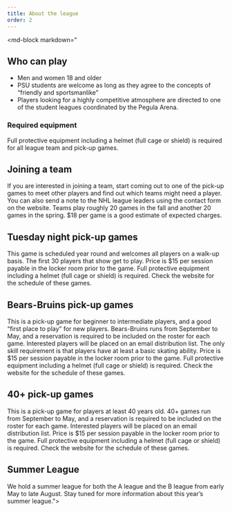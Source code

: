 ```yaml
---
title: About the league
order: 2
---
```

<md-block markdown="
## Who can play
- Men and women 18 and older
- PSU students are welcome as long as they agree to the concepts of “friendly and sportsmanlike”
- Players looking for a highly competitive atmosphere are directed to one of the student leagues coordinated by the Pegula Arena.
### Required equipment
Full protective equipment including a helmet (full cage or shield) is required for all league team and pick-up games.
## Joining a team
If you are interested in joining a team, start coming out to one of the pick-up games to meet other players and find out which teams might need a player. You can also send a note to the NHL league leaders using the contact form on the website. Teams play roughly 20 games in the fall and another 20 games in the spring. $18 per game is a good estimate of expected charges.
## Tuesday night pick-up games
This game is scheduled year round and welcomes all players on a walk-up basis. The first 30 players that show get to play. Price is $15 per session payable in the locker room prior to the game. Full protective equipment including a helmet (full cage or shield) is required. Check the website for the schedule of these games.
## Bears-Bruins pick-up games
This is a pick-up game for beginner to intermediate players, and a good “first place to play” for new players. Bears-Bruins runs from September to May, and a reservation is required to be included on the roster for each game. Interested players will be placed on an email distribution list. The only skill requirement is that players have at least a basic skating ability. Price is $15 per session payable in the locker room prior to the game. Full protective equipment including a helmet (full cage or shield) is required. Check the website for the schedule of these games.
## 40+ pick-up games
This is a pick-up game for players at least 40 years old. 40+ games run from September to May, and a reservation is required to be included on the roster for each game. Interested players will be placed on an email distribution list. Price is $15 per session payable in the locker room prior to the game. Full protective equipment including a helmet (full cage or shield) is required. Check the website for the schedule of these games.
## Summer League
We hold a summer league for both the A league and the B league from early May to late August. Stay tuned for more information about this year’s summer league."></md-block>